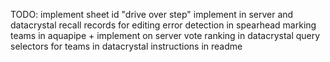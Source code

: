 TODO:
	implement sheet id
	"drive over step" implement in server and datacrystal
	recall records for editing
	error detection in spearhead
	marking teams in aquapipe + implement on server
	vote ranking in datacrystal
	query selectors for teams in datacrystal
	instructions in readme